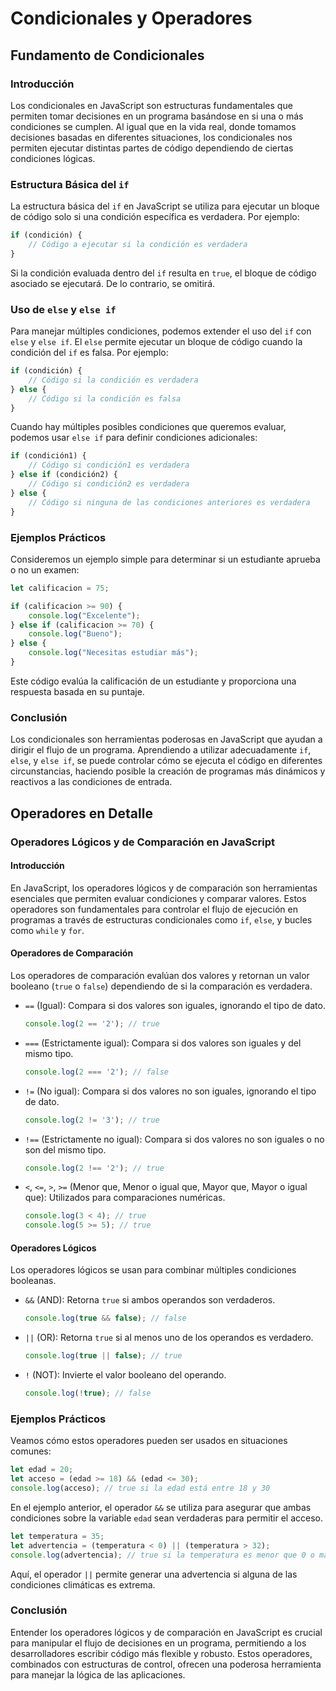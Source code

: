 # Condicionales y Operadores

## Fundamento de Condicionales

### Introducción
Los condicionales en JavaScript son estructuras fundamentales que permiten tomar decisiones en un programa basándose en si una o más condiciones se cumplen. Al igual que en la vida real, donde tomamos decisiones basadas en diferentes situaciones, los condicionales nos permiten ejecutar distintas partes de código dependiendo de ciertas condiciones lógicas.

### Estructura Básica del `if`
La estructura básica del `if` en JavaScript se utiliza para ejecutar un bloque de código solo si una condición específica es verdadera. Por ejemplo:

```javascript
if (condición) {
    // Código a ejecutar si la condición es verdadera
}
```

Si la condición evaluada dentro del `if` resulta en `true`, el bloque de código asociado se ejecutará. De lo contrario, se omitirá.

### Uso de `else` y `else if`
Para manejar múltiples condiciones, podemos extender el uso del `if` con `else` y `else if`. El `else` permite ejecutar un bloque de código cuando la condición del `if` es falsa. Por ejemplo:

```javascript
if (condición) {
    // Código si la condición es verdadera
} else {
    // Código si la condición es falsa
}
```

Cuando hay múltiples posibles condiciones que queremos evaluar, podemos usar `else if` para definir condiciones adicionales:

```javascript
if (condición1) {
    // Código si condición1 es verdadera
} else if (condición2) {
    // Código si condición2 es verdadera
} else {
    // Código si ninguna de las condiciones anteriores es verdadera
}
```

### Ejemplos Prácticos
Consideremos un ejemplo simple para determinar si un estudiante aprueba o no un examen:

```javascript
let calificacion = 75;

if (calificacion >= 90) {
    console.log("Excelente");
} else if (calificacion >= 70) {
    console.log("Bueno");
} else {
    console.log("Necesitas estudiar más");
}
```

Este código evalúa la calificación de un estudiante y proporciona una respuesta basada en su puntaje.

### Conclusión
Los condicionales son herramientas poderosas en JavaScript que ayudan a dirigir el flujo de un programa. Aprendiendo a utilizar adecuadamente `if`, `else`, y `else if`, se puede controlar cómo se ejecuta el código en diferentes circunstancias, haciendo posible la creación de programas más dinámicos y reactivos a las condiciones de entrada.

## Operadores en Detalle

### Operadores Lógicos y de Comparación en JavaScript

#### Introducción
En JavaScript, los operadores lógicos y de comparación son herramientas esenciales que permiten evaluar condiciones y comparar valores. Estos operadores son fundamentales para controlar el flujo de ejecución en programas a través de estructuras condicionales como `if`, `else`, y bucles como `while` y `for`.

#### Operadores de Comparación
Los operadores de comparación evalúan dos valores y retornan un valor booleano (`true` o `false`) dependiendo de si la comparación es verdadera.

- `==` (Igual): Compara si dos valores son iguales, ignorando el tipo de dato.
  ```javascript
  console.log(2 == '2'); // true
  ```

- `===` (Estrictamente igual): Compara si dos valores son iguales y del mismo tipo.
  ```javascript
  console.log(2 === '2'); // false
  ```

- `!=` (No igual): Compara si dos valores no son iguales, ignorando el tipo de dato.
  ```javascript
  console.log(2 != '3'); // true
  ```

- `!==` (Estrictamente no igual): Compara si dos valores no son iguales o no son del mismo tipo.
  ```javascript
  console.log(2 !== '2'); // true
  ```

- `<`, `<=`, `>`, `>=` (Menor que, Menor o igual que, Mayor que, Mayor o igual que): Utilizados para comparaciones numéricas.
  ```javascript
  console.log(3 < 4); // true
  console.log(5 >= 5); // true
  ```

#### Operadores Lógicos
Los operadores lógicos se usan para combinar múltiples condiciones booleanas.

- `&&` (AND): Retorna `true` si ambos operandos son verdaderos.
  ```javascript
  console.log(true && false); // false
  ```

- `||` (OR): Retorna `true` si al menos uno de los operandos es verdadero.
  ```javascript
  console.log(true || false); // true
  ```

- `!` (NOT): Invierte el valor booleano del operando.
  ```javascript
  console.log(!true); // false
  ```

### Ejemplos Prácticos
Veamos cómo estos operadores pueden ser usados en situaciones comunes:

```javascript
let edad = 20;
let acceso = (edad >= 18) && (edad <= 30);
console.log(acceso); // true si la edad está entre 18 y 30
```

En el ejemplo anterior, el operador `&&` se utiliza para asegurar que ambas condiciones sobre la variable `edad` sean verdaderas para permitir el acceso.

```javascript
let temperatura = 35;
let advertencia = (temperatura < 0) || (temperatura > 32);
console.log(advertencia); // true si la temperatura es menor que 0 o mayor que 32
```

Aquí, el operador `||` permite generar una advertencia si alguna de las condiciones climáticas es extrema.

### Conclusión
Entender los operadores lógicos y de comparación en JavaScript es crucial para manipular el flujo de decisiones en un programa, permitiendo a los desarrolladores escribir código más flexible y robusto. Estos operadores, combinados con estructuras de control, ofrecen una poderosa herramienta para manejar la lógica de las aplicaciones.